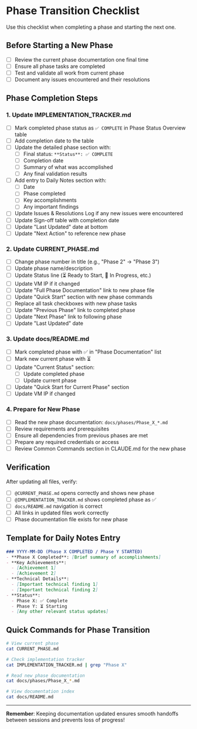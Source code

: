 # Phase Transition Checklist

Use this checklist when completing a phase and starting the next one.

## Before Starting a New Phase

- [ ] Review the current phase documentation one final time
- [ ] Ensure all phase tasks are completed
- [ ] Test and validate all work from current phase
- [ ] Document any issues encountered and their resolutions

## Phase Completion Steps

### 1. Update IMPLEMENTATION_TRACKER.md

- [ ] Mark completed phase status as `✅ COMPLETE` in Phase Status Overview table
- [ ] Add completion date to the table
- [ ] Update the detailed phase section with:
  - [ ] Final status: `**Status**: ✅ COMPLETE`
  - [ ] Completion date
  - [ ] Summary of what was accomplished
  - [ ] Any final validation results
- [ ] Add entry to Daily Notes section with:
  - [ ] Date
  - [ ] Phase completed
  - [ ] Key accomplishments
  - [ ] Any important findings
- [ ] Update Issues & Resolutions Log if any new issues were encountered
- [ ] Update Sign-off table with completion date
- [ ] Update "Last Updated" date at bottom
- [ ] Update "Next Action" to reference new phase

### 2. Update CURRENT_PHASE.md

- [ ] Change phase number in title (e.g., "Phase 2" → "Phase 3")
- [ ] Update phase name/description
- [ ] Update Status line (⏳ Ready to Start, 🔄 In Progress, etc.)
- [ ] Update VM IP if it changed
- [ ] Update "Full Phase Documentation" link to new phase file
- [ ] Update "Quick Start" section with new phase commands
- [ ] Replace all task checkboxes with new phase tasks
- [ ] Update "Previous Phase" link to completed phase
- [ ] Update "Next Phase" link to following phase
- [ ] Update "Last Updated" date

### 3. Update docs/README.md

- [ ] Mark completed phase with ✅ in "Phase Documentation" list
- [ ] Mark new current phase with ⏳
- [ ] Update "Current Status" section:
  - [ ] Update completed phase
  - [ ] Update current phase
- [ ] Update "Quick Start for Current Phase" section
- [ ] Update VM IP if changed

### 4. Prepare for New Phase

- [ ] Read the new phase documentation: `docs/phases/Phase_X_*.md`
- [ ] Review requirements and prerequisites
- [ ] Ensure all dependencies from previous phases are met
- [ ] Prepare any required credentials or access
- [ ] Review Common Commands section in CLAUDE.md for the new phase

## Verification

After updating all files, verify:

- [ ] `@CURRENT_PHASE.md` opens correctly and shows new phase
- [ ] `@IMPLEMENTATION_TRACKER.md` shows completed phase as ✅
- [ ] `docs/README.md` navigation is correct
- [ ] All links in updated files work correctly
- [ ] Phase documentation file exists for new phase

## Template for Daily Notes Entry

```markdown
### YYYY-MM-DD (Phase X COMPLETED / Phase Y STARTED)
- **Phase X Completed**: [Brief summary of accomplishments]
- **Key Achievements**:
  - [Achievement 1]
  - [Achievement 2]
- **Technical Details**:
  - [Important technical finding 1]
  - [Important technical finding 2]
- **Status**:
  - Phase X: ✅ Complete
  - Phase Y: ⏳ Starting
  - [Any other relevant status updates]
```

## Quick Commands for Phase Transition

```bash
# View current phase
cat CURRENT_PHASE.md

# Check implementation tracker
cat IMPLEMENTATION_TRACKER.md | grep "Phase X"

# Read new phase documentation
cat docs/phases/Phase_X_*.md

# View documentation index
cat docs/README.md
```

---

**Remember**: Keeping documentation updated ensures smooth handoffs between sessions and prevents loss of progress!
